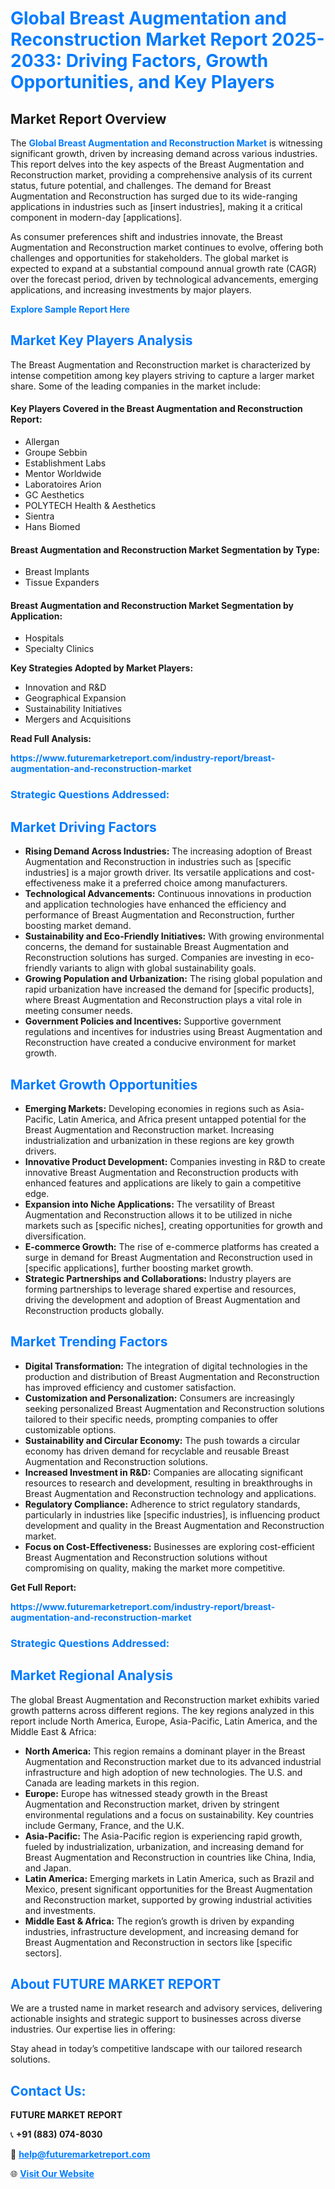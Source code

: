 <h1 style="color: #007BFF;">Global Breast Augmentation and Reconstruction Market Report 2025-2033: Driving Factors, Growth Opportunities, and Key Players</h1>

<section id="overview">
<h2>Market Report Overview</h2>
<p>The <a href="https://www.futuremarketreport.com/industry-report/breast-augmentation-and-reconstruction-market" style="color: #007BFF; text-decoration: none;"><strong>Global Breast Augmentation and Reconstruction Market</strong></a> is witnessing significant growth, driven by increasing demand across various industries. This report delves into the key aspects of the Breast Augmentation and Reconstruction market, providing a comprehensive analysis of its current status, future potential, and challenges. The demand for Breast Augmentation and Reconstruction has surged due to its wide-ranging applications in industries such as [insert industries], making it a critical component in modern-day [applications].</p>
<p>As consumer preferences shift and industries innovate, the Breast Augmentation and Reconstruction market continues to evolve, offering both challenges and opportunities for stakeholders. The global market is expected to expand at a substantial compound annual growth rate (CAGR) over the forecast period, driven by technological advancements, emerging applications, and increasing investments by major players.</p>
</section>

<section id="overview">
<p><a href="https://www.futuremarketreport.com/request-sample/reportId=79155" style="color: #007BFF; text-decoration: none;"><strong>Explore Sample Report Here</strong></a></p>
</section>

<section id="key-players">
<h2 style="color: #007BFF;">Market Key Players Analysis</h2>
<p>The Breast Augmentation and Reconstruction market is characterized by intense competition among key players striving to capture a larger market share. Some of the leading companies in the market include:</p>
<h4>Key Players Covered in the Breast Augmentation and Reconstruction Report:</h4>
<ul><li>Allergan</li><li>Groupe Sebbin</li><li>Establishment Labs</li><li>Mentor Worldwide</li><li>Laboratoires Arion</li><li>GC Aesthetics</li><li>POLYTECH Health &amp; Aesthetics</li><li>Sientra</li><li>Hans Biomed</li></ul>
<h4>Breast Augmentation and Reconstruction Market Segmentation by Type:</h4>
<ul><li>Breast Implants</li><li>Tissue Expanders</li></ul>

<h4>Breast Augmentation and Reconstruction Market Segmentation by Application:</h4>
<ul><li>Hospitals</li><li>Specialty Clinics</li></ul>
<p><strong>Key Strategies Adopted by Market Players:</strong></p>
<ul>
<li>Innovation and R&D</li>
<li>Geographical Expansion</li>
<li>Sustainability Initiatives</li>
<li>Mergers and Acquisitions</li>
</ul>
</section>

<section>
<p><strong>Read Full Analysis: </strong></p><a href="https://www.futuremarketreport.com/industry-report/breast-augmentation-and-reconstruction-market" style="color: #007BFF; text-decoration: none;"><strong>https://www.futuremarketreport.com/industry-report/breast-augmentation-and-reconstruction-market</strong></a>
<h3 style="color: #007BFF;">Strategic Questions Addressed:</h3>
</section>

<section id="driving-factors">
<h2 style="color: #007BFF;">Market Driving Factors</h2>
<ul>
<li><strong>Rising Demand Across Industries:</strong> The increasing adoption of Breast Augmentation and Reconstruction in industries such as [specific industries] is a major growth driver. Its versatile applications and cost-effectiveness make it a preferred choice among manufacturers.</li>
<li><strong>Technological Advancements:</strong> Continuous innovations in production and application technologies have enhanced the efficiency and performance of Breast Augmentation and Reconstruction, further boosting market demand.</li>
<li><strong>Sustainability and Eco-Friendly Initiatives:</strong> With growing environmental concerns, the demand for sustainable Breast Augmentation and Reconstruction solutions has surged. Companies are investing in eco-friendly variants to align with global sustainability goals.</li>
<li><strong>Growing Population and Urbanization:</strong> The rising global population and rapid urbanization have increased the demand for [specific products], where Breast Augmentation and Reconstruction plays a vital role in meeting consumer needs.</li>
<li><strong>Government Policies and Incentives:</strong> Supportive government regulations and incentives for industries using Breast Augmentation and Reconstruction have created a conducive environment for market growth.</li>
</ul>
</section>

<section id="growth-opportunities">
<h2 style="color: #007BFF;">Market Growth Opportunities</h2>
<ul>
<li><strong>Emerging Markets:</strong> Developing economies in regions such as Asia-Pacific, Latin America, and Africa present untapped potential for the Breast Augmentation and Reconstruction market. Increasing industrialization and urbanization in these regions are key growth drivers.</li>
<li><strong>Innovative Product Development:</strong> Companies investing in R&D to create innovative Breast Augmentation and Reconstruction products with enhanced features and applications are likely to gain a competitive edge.</li>
<li><strong>Expansion into Niche Applications:</strong> The versatility of Breast Augmentation and Reconstruction allows it to be utilized in niche markets such as [specific niches], creating opportunities for growth and diversification.</li>
<li><strong>E-commerce Growth:</strong> The rise of e-commerce platforms has created a surge in demand for Breast Augmentation and Reconstruction used in [specific applications], further boosting market growth.</li>
<li><strong>Strategic Partnerships and Collaborations:</strong> Industry players are forming partnerships to leverage shared expertise and resources, driving the development and adoption of Breast Augmentation and Reconstruction products globally.</li>
</ul>
</section>

<section id="trending-factors">
<h2 style="color: #007BFF;">Market Trending Factors</h2>
<ul>
<li><strong>Digital Transformation:</strong> The integration of digital technologies in the production and distribution of Breast Augmentation and Reconstruction has improved efficiency and customer satisfaction.</li>
<li><strong>Customization and Personalization:</strong> Consumers are increasingly seeking personalized Breast Augmentation and Reconstruction solutions tailored to their specific needs, prompting companies to offer customizable options.</li>
<li><strong>Sustainability and Circular Economy:</strong> The push towards a circular economy has driven demand for recyclable and reusable Breast Augmentation and Reconstruction solutions.</li>
<li><strong>Increased Investment in R&D:</strong> Companies are allocating significant resources to research and development, resulting in breakthroughs in Breast Augmentation and Reconstruction technology and applications.</li>
<li><strong>Regulatory Compliance:</strong> Adherence to strict regulatory standards, particularly in industries like [specific industries], is influencing product development and quality in the Breast Augmentation and Reconstruction market.</li>
<li><strong>Focus on Cost-Effectiveness:</strong> Businesses are exploring cost-efficient Breast Augmentation and Reconstruction solutions without compromising on quality, making the market more competitive.</li>
</ul>
</section>

<section>
<p><strong>Get Full Report: </strong></p><a href="https://www.futuremarketreport.com/industry-report/breast-augmentation-and-reconstruction-market" style="color: #007BFF; text-decoration: none;"><strong>https://www.futuremarketreport.com/industry-report/breast-augmentation-and-reconstruction-market</strong></a>
<h3 style="color: #007BFF;">Strategic Questions Addressed:</h3>
</section>


<section id="regional-analysis">
<h2 style="color: #007BFF;">Market Regional Analysis</h2>
<p>The global Breast Augmentation and Reconstruction market exhibits varied growth patterns across different regions. The key regions analyzed in this report include North America, Europe, Asia-Pacific, Latin America, and the Middle East & Africa:</p>
<ul>
<li><strong>North America:</strong> This region remains a dominant player in the Breast Augmentation and Reconstruction market due to its advanced industrial infrastructure and high adoption of new technologies. The U.S. and Canada are leading markets in this region.</li>
<li><strong>Europe:</strong> Europe has witnessed steady growth in the Breast Augmentation and Reconstruction market, driven by stringent environmental regulations and a focus on sustainability. Key countries include Germany, France, and the U.K.</li>
<li><strong>Asia-Pacific:</strong> The Asia-Pacific region is experiencing rapid growth, fueled by industrialization, urbanization, and increasing demand for Breast Augmentation and Reconstruction in countries like China, India, and Japan.</li>
<li><strong>Latin America:</strong> Emerging markets in Latin America, such as Brazil and Mexico, present significant opportunities for the Breast Augmentation and Reconstruction market, supported by growing industrial activities and investments.</li>
<li><strong>Middle East & Africa:</strong> The region’s growth is driven by expanding industries, infrastructure development, and increasing demand for Breast Augmentation and Reconstruction in sectors like [specific sectors].</li>
</ul>
</section>

<footer>
<h2 style="color: #007BFF;">About FUTURE MARKET REPORT</h2>
<p>We are a trusted name in market research and advisory services, delivering actionable insights and strategic support to businesses across diverse industries. Our expertise lies in offering:</p>

<p>Stay ahead in today’s competitive landscape with our tailored research solutions.</p>

<h2 style="color: #007BFF;">Contact Us:</h2>
<p><strong>FUTURE MARKET REPORT</strong></p>
<p>📞 <strong>+91 (883) 074-8030</strong></p>
<p>📧 <strong><a href="mailto:help@futuremarketreport.com" style="color: #007BFF;">help@futuremarketreport.com</a></strong></p>
<p>🌐 <strong><a href="https://www.futuremarketreport.com/" style="color: #007BFF;">Visit Our Website</a></strong></p>
</footer>
